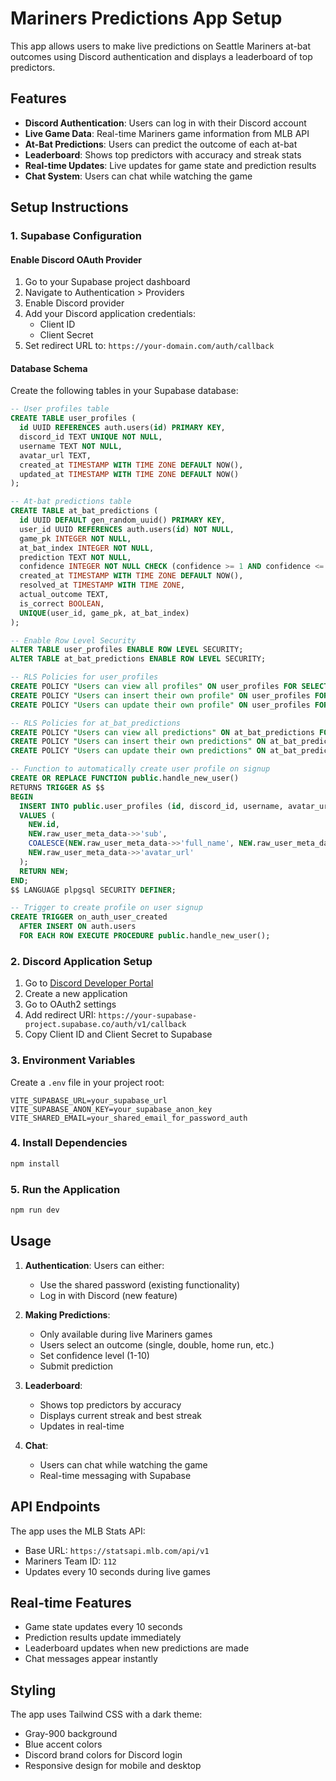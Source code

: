 # Mariners Predictions App Setup

This app allows users to make live predictions on Seattle Mariners at-bat outcomes using Discord authentication and displays a leaderboard of top predictors.

## Features

- **Discord Authentication**: Users can log in with their Discord account
- **Live Game Data**: Real-time Mariners game information from MLB API
- **At-Bat Predictions**: Users can predict the outcome of each at-bat
- **Leaderboard**: Shows top predictors with accuracy and streak stats
- **Real-time Updates**: Live updates for game state and prediction results
- **Chat System**: Users can chat while watching the game

## Setup Instructions

### 1. Supabase Configuration

#### Enable Discord OAuth Provider
1. Go to your Supabase project dashboard
2. Navigate to Authentication > Providers
3. Enable Discord provider
4. Add your Discord application credentials:
   - Client ID
   - Client Secret
5. Set redirect URL to: `https://your-domain.com/auth/callback`

#### Database Schema
Create the following tables in your Supabase database:

```sql
-- User profiles table
CREATE TABLE user_profiles (
  id UUID REFERENCES auth.users(id) PRIMARY KEY,
  discord_id TEXT UNIQUE NOT NULL,
  username TEXT NOT NULL,
  avatar_url TEXT,
  created_at TIMESTAMP WITH TIME ZONE DEFAULT NOW(),
  updated_at TIMESTAMP WITH TIME ZONE DEFAULT NOW()
);

-- At-bat predictions table
CREATE TABLE at_bat_predictions (
  id UUID DEFAULT gen_random_uuid() PRIMARY KEY,
  user_id UUID REFERENCES auth.users(id) NOT NULL,
  game_pk INTEGER NOT NULL,
  at_bat_index INTEGER NOT NULL,
  prediction TEXT NOT NULL,
  confidence INTEGER NOT NULL CHECK (confidence >= 1 AND confidence <= 10),
  created_at TIMESTAMP WITH TIME ZONE DEFAULT NOW(),
  resolved_at TIMESTAMP WITH TIME ZONE,
  actual_outcome TEXT,
  is_correct BOOLEAN,
  UNIQUE(user_id, game_pk, at_bat_index)
);

-- Enable Row Level Security
ALTER TABLE user_profiles ENABLE ROW LEVEL SECURITY;
ALTER TABLE at_bat_predictions ENABLE ROW LEVEL SECURITY;

-- RLS Policies for user_profiles
CREATE POLICY "Users can view all profiles" ON user_profiles FOR SELECT USING (true);
CREATE POLICY "Users can insert their own profile" ON user_profiles FOR INSERT WITH CHECK (auth.uid() = id);
CREATE POLICY "Users can update their own profile" ON user_profiles FOR UPDATE USING (auth.uid() = id);

-- RLS Policies for at_bat_predictions
CREATE POLICY "Users can view all predictions" ON at_bat_predictions FOR SELECT USING (true);
CREATE POLICY "Users can insert their own predictions" ON at_bat_predictions FOR INSERT WITH CHECK (auth.uid() = user_id);
CREATE POLICY "Users can update their own predictions" ON at_bat_predictions FOR UPDATE USING (auth.uid() = user_id);

-- Function to automatically create user profile on signup
CREATE OR REPLACE FUNCTION public.handle_new_user()
RETURNS TRIGGER AS $$
BEGIN
  INSERT INTO public.user_profiles (id, discord_id, username, avatar_url)
  VALUES (
    NEW.id,
    NEW.raw_user_meta_data->>'sub',
    COALESCE(NEW.raw_user_meta_data->>'full_name', NEW.raw_user_meta_data->>'preferred_username', 'Unknown'),
    NEW.raw_user_meta_data->>'avatar_url'
  );
  RETURN NEW;
END;
$$ LANGUAGE plpgsql SECURITY DEFINER;

-- Trigger to create profile on user signup
CREATE TRIGGER on_auth_user_created
  AFTER INSERT ON auth.users
  FOR EACH ROW EXECUTE PROCEDURE public.handle_new_user();
```

### 2. Discord Application Setup

1. Go to [Discord Developer Portal](https://discord.com/developers/applications)
2. Create a new application
3. Go to OAuth2 settings
4. Add redirect URI: `https://your-supabase-project.supabase.co/auth/v1/callback`
5. Copy Client ID and Client Secret to Supabase

### 3. Environment Variables

Create a `.env` file in your project root:

```env
VITE_SUPABASE_URL=your_supabase_url
VITE_SUPABASE_ANON_KEY=your_supabase_anon_key
VITE_SHARED_EMAIL=your_shared_email_for_password_auth
```

### 4. Install Dependencies

```bash
npm install
```

### 5. Run the Application

```bash
npm run dev
```

## Usage

1. **Authentication**: Users can either:
   - Use the shared password (existing functionality)
   - Log in with Discord (new feature)

2. **Making Predictions**: 
   - Only available during live Mariners games
   - Users select an outcome (single, double, home run, etc.)
   - Set confidence level (1-10)
   - Submit prediction

3. **Leaderboard**:
   - Shows top predictors by accuracy
   - Displays current streak and best streak
   - Updates in real-time

4. **Chat**: 
   - Users can chat while watching the game
   - Real-time messaging with Supabase

## API Endpoints

The app uses the MLB Stats API:
- Base URL: `https://statsapi.mlb.com/api/v1`
- Mariners Team ID: `112`
- Updates every 10 seconds during live games

## Real-time Features

- Game state updates every 10 seconds
- Prediction results update immediately
- Leaderboard updates when new predictions are made
- Chat messages appear instantly

## Styling

The app uses Tailwind CSS with a dark theme:
- Gray-900 background
- Blue accent colors
- Discord brand colors for Discord login
- Responsive design for mobile and desktop

